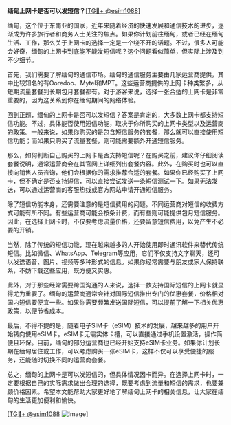 **缅甸上网卡是否可以发短信？**[[TG💪+ @esim1088](https://t.me/s/esim1088)]

缅甸，这个位于东南亚的国家，近年来随着经济的快速发展和通信技术的进步，逐渐成为许多旅行者和商务人士关注的焦点。如果你计划前往缅甸，或者已经在缅甸生活、工作，那么关于上网卡的选择一定是一个绕不开的话题。不过，很多人可能会好奇，缅甸的上网卡到底能不能发短信呢？这个问题看似简单，但实际上涉及到不少细节。

首先，我们需要了解缅甸的通信市场。缅甸的通信服务主要由几家运营商提供，其中比较知名的有Ooredoo、Mytel和MPT。这些运营商提供的上网卡种类繁多，从短期流量套餐到长期包月套餐都有。对于游客来说，选择一张合适的上网卡是非常重要的，因为这关系到你在缅甸期间的网络体验。

回到正题，缅甸的上网卡是否可以发短信？答案是肯定的，大多数上网卡都支持短信功能。不过，具体能否使用短信功能，取决于你所购买的上网卡类型以及运营商的政策。一般来说，如果你购买的是包含短信服务的套餐，那么就可以直接使用短信功能；而如果只购买了流量套餐，则可能需要额外开通短信服务。

那么，如何判断自己购买的上网卡是否支持短信呢？在购买之前，建议你仔细阅读套餐说明，通常运营商会在其官网上详细列出套餐内容。此外，在购买时也可以直接向销售人员咨询，他们会根据你的需求推荐合适的套餐。如果你已经购买了上网卡，但不确定是否支持短信，可以直接尝试发送一条短信测试一下。如果无法发送，可以通过运营商的客服热线或官方网站申请开通短信服务。

除了短信功能本身，还需要注意的是短信费用的问题。不同运营商对短信的收费方式可能有所不同。有些运营商可能会按条计费，而有些则可能提供包月短信服务。因此，在选择上网卡时，不仅要考虑流量价格，还要留意短信费用，以免产生不必要的开销。

当然，除了传统的短信功能，现在越来越多的人开始使用即时通讯软件来替代传统短信。比如微信、WhatsApp、Telegram等应用，它们不仅支持文字聊天，还可以发送语音、图片、视频等多种形式的信息。如果你经常需要与朋友或家人保持联系，不妨下载这些应用，既方便又实惠。

此外，对于那些经常需要跨国沟通的人来说，选择一款支持国际短信的上网卡就显得尤为重要了。缅甸的运营商通常会针对国际短信推出专门的优惠套餐，价格相对国内短信要便宜一些。如果你需要频繁发送国际短信，可以提前了解一下相关优惠政策，以便节省成本。

最后，不得不提的是，随着电子SIM卡（eSIM）技术的发展，越来越多的用户开始转向使用eSIM卡。eSIM卡无需实体卡槽，可以直接通过手机设置激活，操作简便且环保。目前，缅甸的部分运营商也已经开始支持eSIM卡业务。如果你计划长期在缅甸居住或工作，可以考虑购买一张eSIM卡，这样不仅可以享受便捷的服务，还能随时切换不同的运营商套餐。

总之，缅甸的上网卡是可以发短信的，但具体情况因卡而异。在选择上网卡时，一定要根据自己的实际需求做出合理的选择，既要考虑到流量和短信的需求，也要兼顾价格因素。希望本文能帮助大家更好地了解缅甸上网卡的相关信息，让大家在缅甸的生活更加便利和愉快。

[[TG💪+ @esim1088](https://t.me/s/esim1088) ![Image](https://i.postimg.cc/4NQfJmqS/Snipaste-2025-05-13-00-14-12.png)]